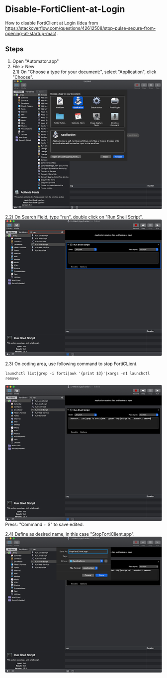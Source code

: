# Disable-FortiClient-at-Login
How to disable FortiClient at Login (Idea from https://stackoverflow.com/questions/42612508/stop-pulse-secure-from-opening-at-startup-mac).


## Steps
1. Open "Automator.app"  
2. File > New  
2.1) On "Choose a type for your document:", select "Application", click "Choose".  
![pic1](https://github.com/JJBunt/Disable-FortiClient-at-Login/blob/master/pics/Pic1.png)  
  
2.2) On Search Field, type "run", double click on "Run Shell Script".  
![pic2](https://github.com/JJBunt/Disable-FortiClient-at-Login/blob/master/pics/pic2.png)  
  
2.3) On coding area, use following command to stop FortiCLient.  
```
launchctl list|grep -i forti|awk '{print $3}'|xargs -n1 launchctl remove
```  
![pic3](https://github.com/JJBunt/Disable-FortiClient-at-Login/blob/master/pics/pic3.png)  
Press: "Command + S" to save edited.  
  
2.4) Define as desired name, in this case "StopFortiClient.app".  
![pic4](https://github.com/JJBunt/Disable-FortiClient-at-Login/blob/master/pics/pic4.png)  
